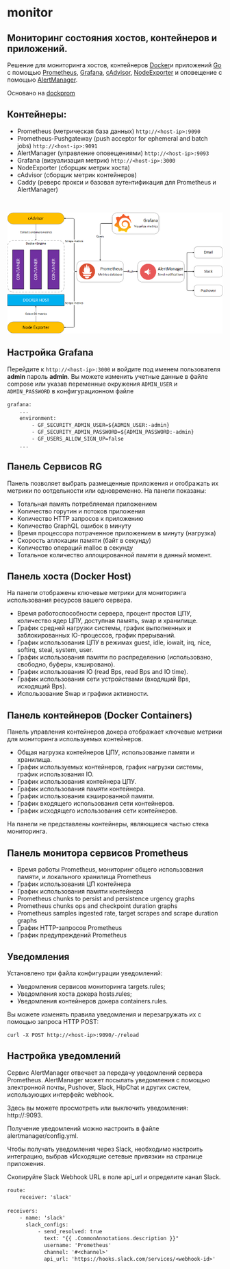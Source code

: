 # monitor

## Мониторинг состояния хостов,  контейнеров и приложений.


Решение для мониторинга хостов, контейнеров 
[Docker](https://www.docker.com/)и  приложений [Go](https://golang.org/)
с помощью [Prometheus](https://prometheus.io/), 
[Grafana](http://grafana.org/), 
[cAdvisor](https://github.com/google/cadvisor),
[NodeExporter](https://github.com/prometheus/node_exporter) 
и оповещение с помощью 
[AlertManager](https://github.com/prometheus/alertmanager).

Основано на [dockprom](https://github.com/stefanprodan/dockprom)



Контейнеры:
----

* Prometheus (метрическая база данных) `http://<host-ip>:9090`
* Prometheus-Pushgateway (push acceptor for ephemeral and batch jobs) `http://<host-ip>:9091`
* AlertManager (управление оповещениями) `http://<host-ip>:9093`
* Grafana (визуализация метрик) `http://<host-ip>:3000`
* NodeExporter (сборщик метрик хоста)
* cAdvisor (сборщик метрик контейнеров)
* Caddy (реверс прокси и базовая аутентификация для Prometheus и AlertManager)

<br>

![схема](images/prometheus-on-docker.png)


Настройка Grafana
---------

Перейдите к `http://<host-ip>:3000` и ​​войдите под именем пользователя **admin** пароль **admin**. Вы можете изменить учетные данные в файле compose или указав переменные окружения `ADMIN_USER` и` ADMIN_PASSWORD`  в конфигурационном файле 

```
grafana:
    ...
    environment:
        - GF_SECURITY_ADMIN_USER=${ADMIN_USER:-admin}
        - GF_SECURITY_ADMIN_PASSWORD=${ADMIN_PASSWORD:-admin}
        - GF_USERS_ALLOW_SIGN_UP=false
    ...

```

Панель Сервисов RG
-----------------

Панель позволяет выбрать размещенные приложения и 
отображать их метрики по оотдельности или одновременно.
На панели показаны:

- Тотальная память потребляемая приложением
- Количество горутин и потоков приложения
- Количество HTTP запросов к приложению
- Количество GraphQL ошибок в минуту
- Время процессора потраченное приложением в минуту (нагрузка)
- Скорость аллокации памяти (байт в секунду)
- Количество операций malloc в секунду
- Тотальное количество аллоцированной памяти в данный момент.



Панель хоста (Docker Host)
----

На панели  отображены ключевые метрики для мониторинга использования ресурсов вашего сервера.


- Время работоспособности сервера, процент простоя ЦПУ, количество ядер ЦПУ, доступная память, swap и хранилище.
- График средней нагрузки системы, график выполненных и заблокированных IO-процессов, график прерываний.
- График использования ЦПУ в режимах guest, idle, iowait, irq, nice, softirq, steal, system, user.
- График использования памяти по распределению (использовано, свободно, буферы, кэшировано).
- График использования IO (read Bps, read Bps and IO time).
- График использования сети устройствами (входящий Bps, исходящий Bps).
- Использование Swap и графики активности.

Панель контейнеров (Docker Containers)
-------

Панель управления контейнеров докера отображает ключевые метрики для мониторинга используемых контейнеров.


- Общая нагрузка контейнеров ЦПУ, использование памяти и хранилища.
- График используемых контейнеров, график нагрузки системы, график использования IO.
- График использования контейнера ЦПУ.
- График использования памяти контейнера.
- График использования кэшированной памяти.
- График входящего использования сети контейнеров.
- График исходящего использования сети контейнеров.

На панели не представлены контейнеры, являющиеся частью стека мониторинга.


Панель монитора сервисов Prometheus
-------

- Время работы Prometheus, мониторинг общего использования памяти, и локального хранилища Prometheus
- График использования ЦП контейнера
- График использования памяти контейнера
- Prometheus chunks to persist and persistence urgency graphs
- Prometheus chunks ops and checkpoint duration graphs
- Prometheus samples ingested rate, target scrapes and scrape duration graphs
- График HTTP-запросов Prometheus
- График предупреждений Prometheus





Уведомления
--------

Установлено три файла конфигурации уведомлений:


- Уведомления сервисов мониторинга targets.rules;
- Уведомления хоста докера hosts.rules;
- Уведомления контейнеров докера containers.rules.

Вы можете изменять правила уведомления и перезагружать их с помощью запроса HTTP POST:

```
curl -X POST http://<host-ip>:9090/-/reload
````


Настройка уведомлений
------

Сервис AlertManager отвечает за передачу уведомлений сервера Prometheus. 
AlertManager может посылать уведомления с помощью электронной почты, 
Pushover, Slack, HipChat и других систем, использующих интерфейс webhook.

Здесь вы можете просмотреть или выключить уведомления: http://<host-ip>:9093.

Получение уведомлений можно настроить в файле alertmanager/config.yml.

Чтобы получать уведомления через Slack, необходимо настроить интеграцию, выбрав «Исходящие сетевые привязки» на странице приложения.

Скопируйте Slack Webhook URL в поле api_url и определите канал Slack.

```
route:
    receiver: 'slack'

receivers:
    - name: 'slack'
      slack_configs:
          - send_resolved: true
            text: "{{ .CommonAnnotations.description }}"
            username: 'Prometheus'
            channel: '#<channel>'
            api_url: 'https://hooks.slack.com/services/<webhook-id>'
```